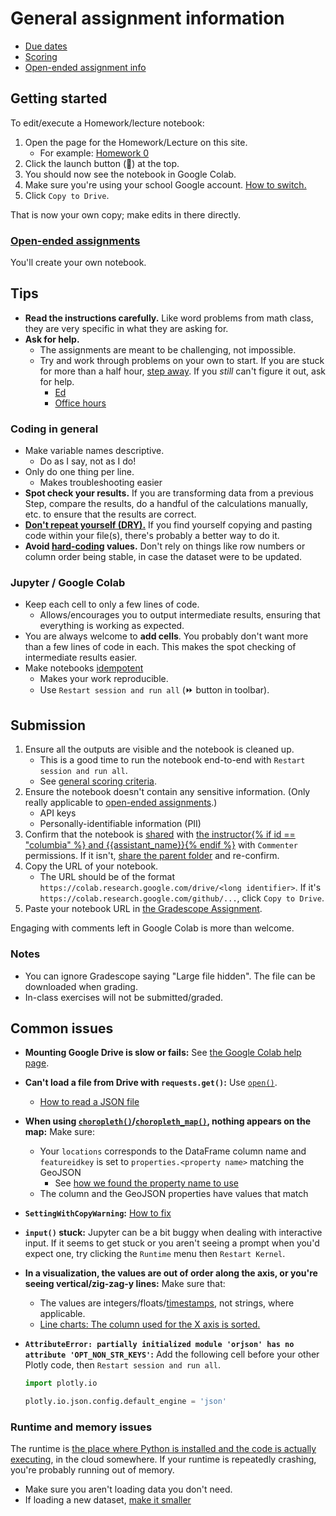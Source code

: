 # General assignment information

- [Due dates](syllabus.md#schedule)
- [Scoring](syllabus.md#assignment-scoring)
- [Open-ended assignment info](assignments/open_ended.md)

## Getting started

To edit/execute a Homework/lecture notebook:

1. Open the page for the Homework/Lecture on this site.
   - For example: [Homework 0](hw_0.ipynb)
1. Click the launch button (🚀) at the top.
1. You should now see the notebook in Google Colab.
1. Make sure you're using your school Google account. [How to switch.](https://support.google.com/accounts/answer/1721977)
1. Click `Copy to Drive`.

That is now your own copy; make edits in there directly.

### [Open-ended assignments](assignments/open_ended.md)

You'll create your own notebook.

## Tips

- **Read the instructions carefully.** Like word problems from math class, they are very specific in what they are asking for.
- **Ask for help.**
   - The assignments are meant to be challenging, not impossible.
   - Try and work through problems on your own to start. If you are stuck for more than a half hour, [step away](https://dankim.org/posts/cant-crack-that-programming-problem/). If you _still_ can't figure it out, ask for help.
      - [Ed]({{discussions_url}})
      - [Office hours](https://python-public-policy.afeld.me/en/{{school_slug}}/syllabus.html#instructor-information)

### Coding in general

- Make variable names descriptive.
   - Do as I say, not as I do!
- Only do one thing per line.
   - Makes troubleshooting easier
- **Spot check your results.** If you are transforming data from a previous Step, compare the results, do a handful of the calculations manually, etc. to ensure that the results are correct.
- **[Don't repeat yourself (DRY).](https://dzone.com/articles/is-your-code-dry-or-wet)** If you find yourself copying and pasting code within your file(s), there's probably a better way to do it.
- **Avoid [hard-coding](https://www.quora.com/What-does-hard-coded-something-mean-in-computer-programming-context) values.** Don't rely on things like row numbers or column order being stable, in case the dataset were to be updated.

### Jupyter / Google Colab

- Keep each cell to only a few lines of code.
   - Allows/encourages you to output intermediate results, ensuring that everything is working as expected.
- You are always welcome to **add cells**. You probably don't want more than a few lines of code in each. This makes the spot checking of intermediate results easier.
- Make notebooks [idempotent](https://en.wikipedia.org/wiki/Idempotence)
   - Makes your work reproducible.
   - Use `Restart session and run all` (⏩ button in toolbar).

## Submission

1. Ensure all the outputs are visible and the notebook is cleaned up.
   - This is a good time to run the notebook end-to-end with `Restart session and run all`.
   - See [general scoring criteria](syllabus.md#assignment-scoring).
1. Ensure the notebook doesn't contain any sensitive information. (Only really applicable to [open-ended assignments](assignments/open_ended.md).)
   - API keys
   - Personally-identifiable information (PII)
1. Confirm that the notebook is [shared](https://research.google.com/colaboratory/faq.html#notebook-storage) with [the instructor{% if id == "columbia" %} and {{assistant_name}}{% endif %}](syllabus.md#instructor-information) with `Commenter` permissions. If it isn't, [share the parent folder](hw_0.ipynb#one-time-setup) and re-confirm.
1. Copy the URL of your notebook.
   - The URL should be of the format `https://colab.research.google.com/drive/<long identifier>`. If it's `https://colab.research.google.com/github/...`, click `Copy to Drive`.
1. Paste your notebook URL in [the Gradescope Assignment]({{submission_tool_url}}).

Engaging with comments left in Google Colab is more than welcome.

### Notes

- You can ignore Gradescope saying "Large file hidden". The file can be downloaded when grading.
- In-class exercises will not be submitted/graded.

## Common issues

- **Mounting Google Drive is slow or fails:** See [the Google Colab help page](https://research.google.com/colaboratory/faq.html#drive-timeout).
- **Can't load a file from Drive with `requests.get()`:** Use [`open()`](https://docs.python.org/3/tutorial/inputoutput.html#reading-and-writing-files).
   - [How to read a JSON file](https://www.freecodecamp.org/news/python-parse-json-how-to-read-a-json-file/#how-to-parse-and-read-a-json-file-in-python)
- **When using [`choropleth()`](https://plotly.com/python/choropleth-maps/)/[`choropleth_map()`](https://plotly.com/python/tile-county-choropleth/), nothing appears on the map:** Make sure:
   - Your `locations` corresponds to the DataFrame column name and `featureidkey` is set to `properties.<property name>` matching the GeoJSON
      - See [how we found the property name to use](lecture_3.ipynb#geospatial-data)
   - The column and the GeoJSON properties have values that match
- **`SettingWithCopyWarning`:** [How to fix](https://www.dataquest.io/blog/settingwithcopywarning/)
- **`input()` stuck:** Jupyter can be a bit buggy when dealing with interactive input. If it seems to get stuck or you aren't seeing a prompt when you'd expect one, try clicking the `Runtime` menu then `Restart Kernel`.
- **In a visualization, the values are out of order along the axis, or you're seeing vertical/zig-zag-y lines:** Make sure that:
   - The values are integers/floats/[timestamps](https://plotly.com/python/line-charts/#line-plots-on-date-axes), not strings, where applicable.
   - [Line charts: The column used for the X axis is sorted.](https://plotly.com/python/line-charts/#data-order-in-line-charts)
- **`AttributeError: partially initialized module 'orjson' has no attribute 'OPT_NON_STR_KEYS'`:** Add the following cell before your other Plotly code, then `Restart session and run all`.

   ```python
   import plotly.io

   plotly.io.json.config.default_engine = 'json'
   ```

### Runtime and memory issues

The runtime is [the place where Python is installed and the code is actually executing](https://docs.jupyter.org/en/stable/projects/kernels.html#kernels), in the cloud somewhere. If your runtime is repeatedly crashing, you're probably running out of memory.

- Make sure you aren't loading data you don't need.
- If loading a new dataset, [make it smaller](assignments/open_ended.md#reducing-data-size)
